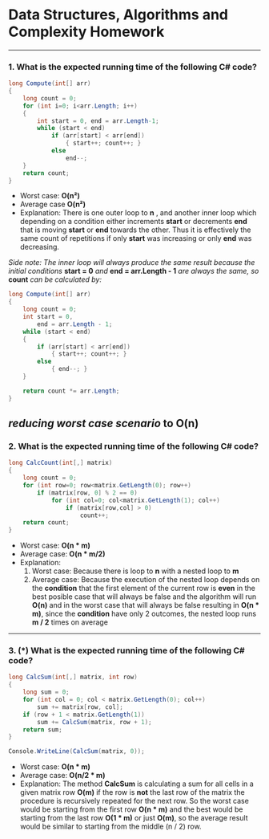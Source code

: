 # Data Structures, Algorithms and Complexity Homework
---
### 1. What is the expected running time of the following C# code?

```C#
long Compute(int[] arr)
{
    long count = 0;
    for (int i=0; i<arr.Length; i++)
    {
        int start = 0, end = arr.Length-1;
        while (start < end)
            if (arr[start] < arr[end])
                { start++; count++; }
            else 
                end--;
    }
    return count;
}
```
* Worst case: **O(n²)**
* Average case **O(n²)**
* Explanation: There is one outer loop to **n** , and another inner loop which depending on a condition either increments **start** or decrements **end** that is moving **start** or **end** towards the other. Thus it is effectively the same count of repetitions if only **start** was increasing or only **end** was decreasing. 

*Side note: The inner loop will always produce the same result because the initial conditions* **start = 0** *and* **end = arr.Length - 1** *are always the same, so* **count** *can be calculated by:*
```C#
long Compute(int[] arr)
{
    long count = 0;
    int start = 0, 
        end = arr.Length - 1;
    while (start < end)
    {
        if (arr[start] < arr[end])
            { start++; count++; }
        else 
            { end--; }          
    }

    return count *= arr.Length;
}
```
*reducing worst case scenario* to **O(n)**
---
### 2. What is the expected running time of the following C# code?

```C#
long CalcCount(int[,] matrix)
{
    long count = 0;
    for (int row=0; row<matrix.GetLength(0); row++)
        if (matrix[row, 0] % 2 == 0)
            for (int col=0; col<matrix.GetLength(1); col++)
                if (matrix[row,col] > 0)
                    count++;
    return count;
}
```
* Worst case: **O(n \* m)**
* Average case: **O(n \* m/2)**
* Explanation: 
    1. Worst case: Because there is loop to **n** with a nested loop to **m** 
    2. Average case: Because the execution of the nested loop depends on the **condition** that the first element of the current row is **even** in the best posible case that will always be false and the algorithm will run **O(n)** and in the worst case that will always be false resulting in **O(n \* m)**, since the **condition** have only 2 outcomes, the nested loop runs **m / 2** times on average
---
### 3. (*) What is the expected running time of the following C# code?

```C#
long CalcSum(int[,] matrix, int row)
{
    long sum = 0;
    for (int col = 0; col < matrix.GetLength(0); col++) 
        sum += matrix[row, col];
    if (row + 1 < matrix.GetLength(1)) 
        sum += CalcSum(matrix, row + 1);
    return sum;
}

Console.WriteLine(CalcSum(matrix, 0));
```
* Worst case: **O(n \* m)**
* Average case: **O(n/2 \* m)**
* Explanation: The method **CalcSum** is calculating a sum for all cells in a given matrix row **O(m)** if the row is **not** the last row of the matrix the procedure is recursively repeated for the next row. So the worst case would be starting from the first row **O(n \* m)** and the best would be starting from the last row **O(1 \* m)** or just **O(m)**, so the average result would be similar to starting from the middle (n / 2) row.

